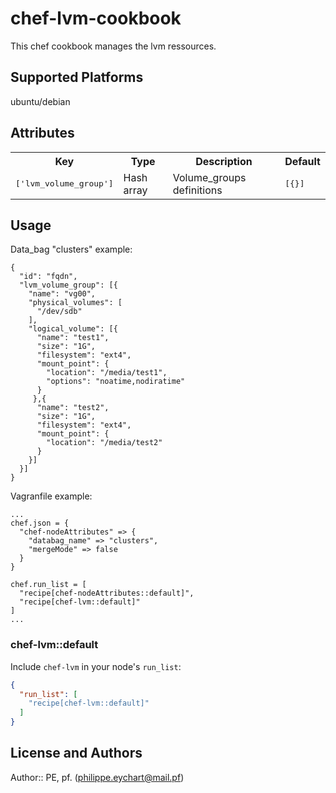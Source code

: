 # chef-lvm-cookbook

 This chef cookbook manages the lvm ressources.

## Supported Platforms

 ubuntu/debian

## Attributes

<table>
  <tr>
    <th>Key</th>
    <th>Type</th>
    <th>Description</th>
    <th>Default</th>
  </tr>
  <tr>
    <td><tt>['lvm_volume_group']</tt></td>
    <td>Hash array</td>
    <td>Volume_groups definitions</td>
    <td><tt>[{}]</tt></td>
  </tr>
</table>

## Usage

 Data_bag "clusters" example:

    {
      "id": "fqdn",
      "lvm_volume_group": [{
        "name": "vg00",
        "physical_volumes": [
          "/dev/sdb"
        ],
        "logical_volume": [{
          "name": "test1",
          "size": "1G",
          "filesystem": "ext4",
          "mount_point": {
            "location": "/media/test1",
            "options": "noatime,nodiratime"
          }
         },{
          "name": "test2",
          "size": "1G",
          "filesystem": "ext4",
          "mount_point": {
            "location": "/media/test2"
          }
        }]
      }]
    }

 Vagranfile example:

    ...
    chef.json = {
      "chef-nodeAttributes" => {
        "databag_name" => "clusters",
        "mergeMode" => false
      }
    }

    chef.run_list = [
      "recipe[chef-nodeAttributes::default]",
      "recipe[chef-lvm::default]"
    ]
    ...

### chef-lvm::default

Include `chef-lvm` in your node's `run_list`:

```json
{
  "run_list": [
    "recipe[chef-lvm::default]"
  ]
}
```

## License and Authors

Author:: PE, pf. (<philippe.eychart@mail.pf>)
